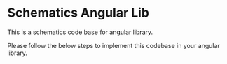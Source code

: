 # Schematics Angular Lib

This is a schematics code base for angular library.

Please follow the below steps to implement this codebase in your angular library.